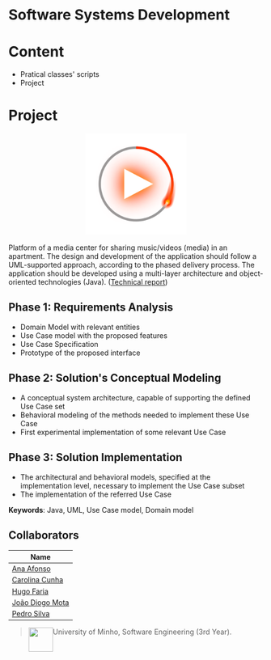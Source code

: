 # Software Systems Development

# Content
- Pratical classes' scripts
- Project

# Project

<p align="center">
  <img src="https://github.com/13caroline/DSS/blob/master/MediaCenterFacade/src/presentation/animatedLogo128.png" height="200" width="200" >
</p>

Platform of a media center for sharing music/videos (media) in an apartment.
The design and development of the application should follow a UML-supported approach, according to the phased delivery process. The application should be developed using a multi-layer architecture and object-oriented technologies (Java). ([Technical report](https://github.com/13caroline/DSS/blob/master/relatorioDSS.pdf))

## Phase 1: Requirements Analysis
* Domain Model with relevant entities
* Use Case model with the proposed features
* Use Case Specification
* Prototype of the proposed interface 

## Phase 2: Solution's Conceptual Modeling
* A conceptual system architecture, capable of supporting the defined Use Case set
* Behavioral modeling of the methods needed to implement these Use Case
* First experimental implementation of some relevant Use Case 

## Phase 3: Solution Implementation

* The architectural and behavioral models, specified at the implementation level, necessary to implement the Use Case subset
* The implementation of the referred Use Case 

__Keywords__: Java, UML, Use Case model, Domain model


## Collaborators

| Name            	|
|-----------------	|
| [Ana Afonso](https://github.com/AnaBeatriz2)                 |
| [Carolina Cunha](https://github.com/13caroline)  	|
| [Hugo Faria](https://github.com/KHiro13)      	|
| [João Diogo Mota](https://github.com/JoaoDiogoMota) 	|
| [Pedro Silva](https://github.com/PSilva3)   	|

> <img src="https://seeklogo.com/images/U/Universidade_do_Minho-logo-CB2F98451C-seeklogo.com.png" align="left" height="48" width="48" > University of Minho, Software Engineering (3rd Year).
